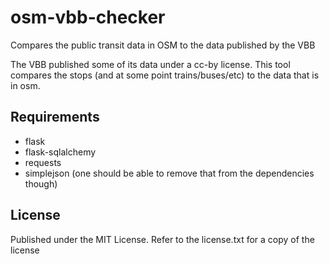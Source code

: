 osm-vbb-checker
===============

Compares the public transit data in OSM to the data published by the VBB


The VBB published some of its data under a cc-by license. This tool compares the stops (and at some point trains/buses/etc)
to the data that is in osm.

Requirements
------------
- flask
- flask-sqlalchemy
- requests
- simplejson (one should be able to remove that from the dependencies though)

License
-------
Published under the MIT License. Refer to the license.txt for a copy of the license

